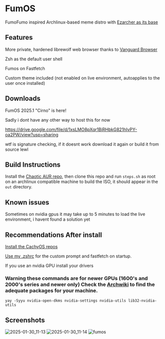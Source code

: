 # FumOS
FumoFumo inspired Archlinux-based meme distro with [Ezarcher as its base](https://sourceforge.net/projects/ezarch/)

## Features
More private, hardened librewolf web browser thanks to [Vanguard Browser](https://github.com/Michael-Sebero/Vanguard-Browser)

Zsh as the default user shell

Fumos on Fastfetch

Custom theme included (not enabled on live environment, autoapplies to the user once installed)

## Downloads
FumOS 2025.1 "Cirno" is here!  

Sadly i dont have any other way to host this for now

https://drive.google.com/file/d/1xsLMO8pXqr1BiRHbkG821hIvPY-oa2PW/view?usp=sharing

wtf is signature checking, if it doesnt work download it again or build it from source lewl

## Build Instructions
Install the [Chaotic AUR repo](https://aur.chaotic.cx/), then clone this repo and run ```steps.sh``` as root on an archlinux compatible machine to build the ISO, it should appear in the ```out``` directory.

## Known issues
Sometimes on nvidia gpus it may take up to 5 minutes to load the live environment, i havent found a solution yet

## Recommendations After install
[Install the CachyOS repos](https://wiki.cachyos.org/features/optimized_repos/)

[Use my .zshrc](https://github.com/fumofumoenjoyer/dotfiles/blob/master/.zshrc) for the custom prompt and fastfetch on startup.

If you use an nvidia GPU install your drivers
### Warning these commands are for newer GPUs (1600's and 2000's series and newer only) Check the [Archwiki](https://wiki.archlinux.org/title/NVIDIA) to find the adequate packages for your machine.
```
yay -Syyu nvidia-open-dkms nvidia-settings nvidia-utils lib32-nvidia-utils
```

## Screenshots
![2025-01-30_11-13](https://github.com/user-attachments/assets/4d209653-9ebf-472f-910b-c964e8dc6d9d)
![2025-01-30_11-14](https://github.com/user-attachments/assets/2c8ef704-bce4-4a16-8b03-306a7f916936)
![fumos](https://github.com/user-attachments/assets/bbb5b250-2dfe-4cbb-874e-88d516d2adc2)
